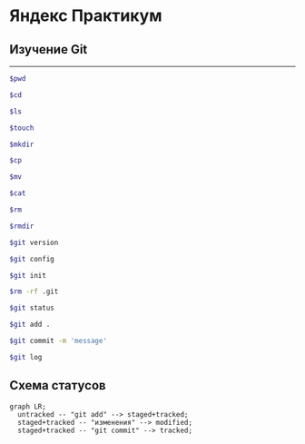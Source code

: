 # Яндекс Практикум  
## Изучение Git
---
```bash
$pwd
```
```bash
$cd
```
```bash
$ls
```
```bash
$touch
```
```bash
$mkdir
```
```bash
$cp
```
```bash
$mv
```
```bash
$cat
```
```bash
$rm
```
```bash
$rmdir
```
```bash
$git version
```
```bash
$git config
```
```bash
$git init
```
```bash
$rm -rf .git
```
```bash
$git status
```
```bash
$git add .
```
```bash
$git commit -m 'message'
```

```bash
$git log
```

## Схема статусов

```mermaid
graph LR;
  untracked -- "git add" --> staged+tracked;
  staged+tracked -- "изменения" --> modified;
  staged+tracked -- "git commit" --> tracked;
```
